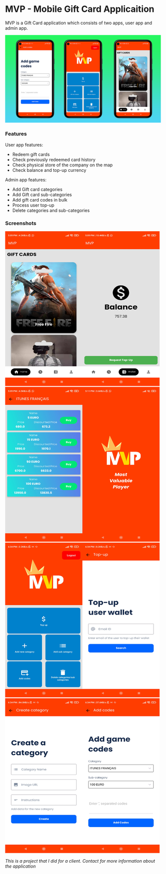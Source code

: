 # MVP - Mobile Gift Card Applicaition 

MVP is a Gift Card application which consists of two apps, user app and admin app. 

![](screenshots/MVP_Mockup.png)

### Features

User app features:
- Redeem gift cards
- Check previously redeemed card history
- Check physical store of the company on the map
- Check balance and top-up currency

Admin app features:
- Add Gift card categories
- Add Gift card sub-categories
- Add gift card codes in bulk
- Process user top-up
- Delete categories and sub-categories

### Screenshots
<img src="screenshots/1.jpg" width="250" height="500"><img src="screenshots/2.jpg" width="250" height="500"><img src="screenshots/3.jpg" width="250" height="500"><img src="screenshots/4.jpg" width="250" height="500"><img src="screenshots/5.jpg" width="250" height="500"><img src="screenshots/6.jpg" width="250" height="500"><img src="screenshots/7.jpg" width="250" height="500"><img src="screenshots/8.jpg" width="250" height="500">

*This is a project that I did for a client. Contact for more information about the application*
